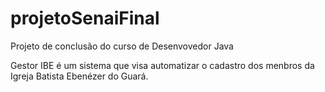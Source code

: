 # projetoSenaiFinal
Projeto de conclusão do curso de Desenvovedor Java

Gestor IBE é um sistema que visa automatizar o cadastro dos menbros da Igreja Batista Ebenézer do Guará.
